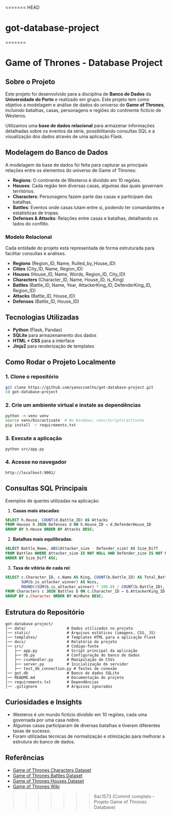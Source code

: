 <<<<<<< HEAD
# got-database-project
=======
# Game of Thrones - Database Project

## Sobre o Projeto
Este projeto foi desenvolvido para a disciplina de **Banco de Dados** da **Universidade do Porto** e realizado em grupo.
Este projeto tem como objetivo a modelagem e análise de dados do universo de **Game of Thrones**, incluindo batalhas, casas, personagens e regiões do continente fictício de Westeros.

Utilizamos uma **base de dados relacional** para armazenar informações detalhadas sobre os eventos da série, possibilitando consultas SQL e a visualização dos dados através de uma aplicação Flask.

## Modelagem do Banco de Dados
A modelagem da base de dados foi feita para capturar as principais relações entre os elementos do universo de Game of Thrones:

- **Regions**: O continente de Westeros é dividido em 10 regiões.
- **Houses**: Cada região tem diversas casas, algumas das quais governam territórios.
- **Characters**: Personagens fazem parte das casas e participam das batalhas.
- **Battles**: Eventos onde casas lutam entre si, podendo ter comandantes e estatísticas de tropas.
- **Defenses & Attacks**: Relações entre casas e batalhas, detalhando os lados do conflito.

### Modelo Relacional
Cada entidade do projeto está representada de forma estruturada para facilitar consultas e análises.

- **Regions** (Region_ID, Name, Rulled_by_House_ID)
- **Cities** (City_ID, Name, Region_ID)
- **Houses** (House_ID, Name, Words, Region_ID, City_ID)
- **Characters** (Character_ID, Name, House_ID, is_King)
- **Battles** (Battle_ID, Name, Year, AttackerKing_ID, DefenderKing_ID, Region_ID)
- **Attacks** (Battle_ID, House_ID)
- **Defenses** (Battle_ID, House_ID)

## Tecnologias Utilizadas
- **Python** (Flask, Pandas)
- **SQLite** para armazenamento dos dados
- **HTML + CSS** para a interface
- **Jinja2** para renderização de templates

## Como Rodar o Projeto Localmente
### 1. Clone o repositório
```bash
git clone https://github.com/yanoccoelho/got-database-project.git
cd got-database-project
```

### 2. Crie um ambiente virtual e instale as dependências
```bash
python -m venv venv
source venv/bin/activate  # No Windows: venv\Scripts\activate
pip install -r requirements.txt
```

### 3. Execute a aplicação
```bash
python src/app.py
```

### 4. Acesse no navegador
```
http://localhost:9001/
```

## Consultas SQL Principais
Exemplos de queries utilizadas na aplicação:

1. **Casas mais atacadas**:
```sql
SELECT h.House, COUNT(d.Battle_ID) AS Attacks
FROM Houses h JOIN Defenses d ON h.House_ID = d.DefenderHouse_ID
GROUP BY h.House ORDER BY Attacks DESC;
```

2. **Batalhas mais equilibradas**:
```sql
SELECT Battle_Name, ABS(Attacker_size - Defender_size) AS Size_Diff
FROM Battles WHERE Attacker_size IS NOT NULL AND Defender_size IS NOT NULL
ORDER BY Size_Diff ASC;
```

3. **Taxa de vitória de cada rei**:
```sql
SELECT c.Character_ID, c.Name AS King, COUNT(b.Battle_ID) AS Total_Battles,
       SUM(b.is_attacker_winner) AS Wins,
       ROUND((SUM(b.is_attacker_winner) * 100.0) / COUNT(b.Battle_ID), 2) AS WinRate
FROM Characters c JOIN Battles b ON c.Character_ID = b.AttackerKing_ID
GROUP BY c.Character ORDER BY WinRate DESC;
```

## Estrutura do Repositório
```
got-database-project/
│── data/                  # Dados utilizados no projeto      
│── static/                # Arquivos estáticos (imagens, CSS, JS)
│── templates/             # Templates HTML para a aplicação Flask
│── docs/                  # Relatório do projeto
│── src/                   # Código-fonte
│   ├── app.py             # Script principal da aplicação
│   ├── db.py              # Configuração do banco de dados
│   ├── csvHandler.py      # Manipulação de CSVs
│   ├── server.py          # Inicialização do servidor
│   ├── test_db_connection.py # Testes de conexão
│── got.db                 # Banco de dados SQLite
│── README.md              # Documentação do projeto
│── requirements.txt       # Dependências
│── .gitignore             # Arquivos ignorados
```

## Curiosidades e Insights
- Westeros é um mundo fictício dividido em 10 regiões, cada uma governada por uma casa nobre.
- Algumas casas participaram de diversas batalhas e tiveram diferentes taxas de sucesso.
- Foram utilizadas técnicas de normalização e otimização para melhorar a estrutura do banco de dados.

## Referências
- [Game of Thrones Characters Dataset](https://www.kaggle.com/datasets/ankytastic/game-of-thrones-characters)
- [Game of Thrones Battles Dataset](https://www.kaggle.com/datasets/satyampandey4229/games-of-thrones)
- [Game of Thrones Houses Dataset](https://www.kaggle.com/datasets/neelgajare/463-game-of-thrones-houses-dataset)
- [Game of Thrones Wiki](https://gameofthrones.fandom.com/wiki/Wiki)

>>>>>>> 6ac1573 (Commit completo - Projeto Game of Thrones Database)

